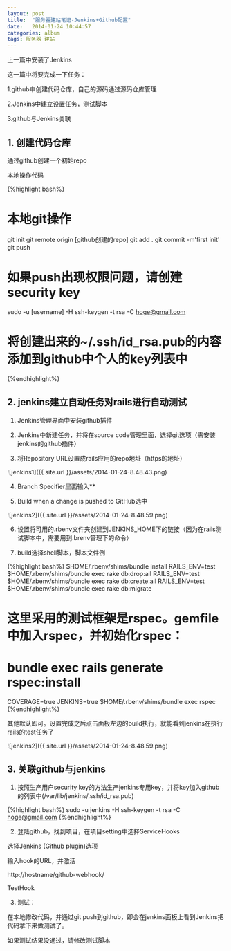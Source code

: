 ```yaml
---
layout: post
title:  "服务器建站笔记-Jenkins+Github配置"
date:   2014-01-24 10:44:57
categories: album
tags: 服务器 建站
---
```

上一篇中安装了Jenkins

这一篇中将要完成一下任务：

1.github中创建代码仓库，自己的源码通过源码仓库管理

2.Jenkins中建立设置任务，测试脚本

3.github与Jenkins关联

<h2>1. 创建代码仓库</h2>

通过github创建一个初始repo

本地操作代码

{%highlight bash%}
# 本地git操作
git init
git remote origin [github创建的repo]
git add .
git commit -m'first init'
git push
 
# 如果push出现权限问题，请创建security key
sudo -u [username] -H ssh-keygen -t rsa -C hoge@gmail.com
# 将创建出来的~/.ssh/id_rsa.pub的内容添加到github中个人的key列表中
{%endhighlight%}

<h2>2. jenkins建立自动任务对rails进行自动测试</h2>

1. Jenkins管理界面中安装github插件

2. Jenkins中新建任务，并将在source code管理里面，选择git选项（需安装jenkins的github插件）

3. 将Repository URL设置成rails应用的repo地址（https的地址）

![jenkins1]({{ site.url }}/assets/2014-01-24-8.48.43.png)

4. Branch Specifier里面输入**

5. Build when a change is pushed to GitHub选中

![jenkins2]({{ site.url }}/assets/2014-01-24-8.48.59.png)

6. 设置将可用的.rbenv文件夹创建到JENKINS_HOME下的链接（因为在rails测试脚本中，需要用到.brenv管理下的命令）

7. build选择shell脚本，脚本文件例

{%highlight bash%}
$HOME/.rbenv/shims/bundle install
RAILS_ENV=test $HOME/.rbenv/shims/bundle exec rake db:drop:all
RAILS_ENV=test $HOME/.rbenv/shims/bundle exec rake db:create:all
RAILS_ENV=test $HOME/.rbenv/shims/bundle exec rake db:migrate
 
# 这里采用的测试框架是rspec。gemfile中加入rspec，并初始化rspec：
# bundle exec rails generate rspec:install
 
COVERAGE=true JENKINS=true $HOME/.rbenv/shims/bundle exec rspec
{%endhighlight%}

其他默认即可。设置完成之后点击面板左边的build执行，就能看到jenkins在执行rails的test任务了

![jenkins2]({{ site.url }}/assets/2014-01-24-8.48.59.png)
<h2>3. 关联github与jenkins</h2>

1. 按照生产用户security key的方法生产jenkins专用key，并将key加入github的列表中(/var/lib/jenkins/.ssh/id_rsa.pub)

{%highlight bash%}
sudo -u jenkins -H ssh-keygen -t rsa -C hoge@gmail.com
{%endhighlight%}

2. 登陆github，找到项目，在项目setting中选择ServiceHooks

选择Jenkins (Github plugin)选项

输入hook的URL，并激活

http://hostname/github-webhook/

TestHook

3. 测试：

在本地修改代码，并通过git push到github，即会在jenkins面板上看到Jenkins把代码拿下来做测试了。

如果测试结果没通过，请修改测试脚本


